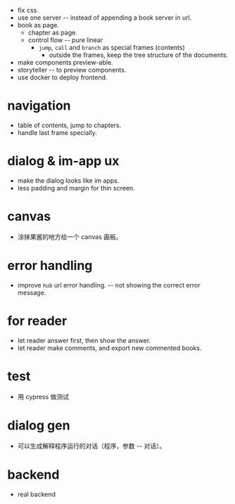- fix css.
- use one server -- instead of appending a book server in url.
- book as page.
  - chapter as page.
  - control flow -- pure linear
    - `jump`, `call` and `branch` as special frames (contents)
      - outside the frames, keep the tree structure of the documents.
- make components preview-able.
- storyteller -- to preview components.
- use docker to deploy frontend.
# navigation
- table of contents, jump to chapters.
- handle last frame specially.
# dialog & im-app ux
- make the dialog looks like im apps.
- less padding and margin for thin screen.
# canvas
- 涂抹果酱的地方给一个 canvas 画板。
# error handling
- improve `hub` url error handling. -- not showing the correct error message.
# for reader
- let reader answer first, then show the answer.
- let reader make comments, and export new commented books.
# test
- 用 cypress 做测试
# dialog gen
- 可以生成解释程序运行的对话（程序，参数 -- 对话）。
# backend
- real backend

